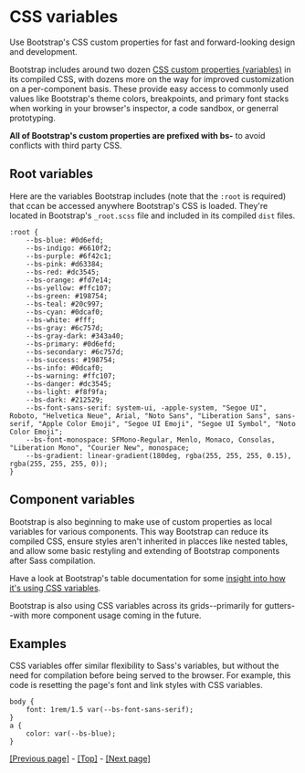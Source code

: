 # CSS variables

Use Bootstrap's CSS custom properties for fast and forward-looking design and development.

Bootstrap includes around two dozen [CSS custom properties (variables)](https://developer.mozilla.org/en-US/docs/Web/CSS/Using_CSS_custom_properties) in its compiled CSS, with dozens more on the way for improved customization on a per-component basis. These provide easy access to commonly used values like Bootstrap's theme colors, breakpoints, and primary font stacks when working in your browser's inspector, a code sandbox, or generral prototyping.

**All of Bootstrap's custom properties are prefixed with bs-** to avoid conflicts with third party CSS.

## Root variables

Here are the variables Bootstrap includes (note that the `:root` is required) that ccan be accessed anywhere Bootstrap's CSS is loaded. They're located in Bootstrap's `_root.scss` file and included in its compiled `dist` files.
```
:root {
    --bs-blue: #0d6efd;
    --bs-indigo: #6610f2;
    --bs-purple: #6f42c1;
    --bs-pink: #d63384;
    --bs-red: #dc3545;
    --bs-orange: #fd7e14;
    --bs-yellow: #ffc107;
    --bs-green: #198754;
    --bs-teal: #20c997;
    --bs-cyan: #0dcaf0;
    --bs-white: #fff;
    --bs-gray: #6c757d;
    --bs-gray-dark: #343a40;
    --bs-primary: #0d6efd;
    --bs-secondary: #6c757d;
    --bs-success: #198754;
    --bs-info: #0dcaf0;
    --bs-warning: #ffc107;
    --bs-danger: #dc3545;
    --bs-light: #f8f9fa;
    --bs-dark: #212529;
    --bs-font-sans-serif: system-ui, -apple-system, "Segoe UI", Roboto, "Helvetica Neue", Arial, "Noto Sans", "Liberation Sans", sans-serif, "Apple Color Emoji", "Segoe UI Emoji", "Segoe UI Symbol", "Noto Color Emoji";
    --bs-font-monospace: SFMono-Regular, Menlo, Monaco, Consolas, "Liberation Mono", "Courier New", monospace;
    --bs-gradient: linear-gradient(180deg, rgba(255, 255, 255, 0.15), rgba(255, 255, 255, 0));
}
```

## Component variables

Bootstrap is also beginning to make use of custom properties as local variables for various components. This way Bootstrap can reduce its compiled CSS, ensure styles aren't inherited in placces like nested tables, and allow some basic restyling and extending of Bootstrap components after Sass compilation.

Have a look at Bootstrap's table documentation for some [insight into how it's using CSS variables](). <!-- when you get the "Content" folder sorted, link to Content/Tables, header "How do the variants and accented tables work?" -->

Bootstrap is also using CSS variables across its grids--primarily for gutters--with more component usage coming in the future.

## Examples

CSS variables offer similar flexibility to Sass's variables, but without the need for compilation before being served to the browser. For example, this code is resetting the page's font and link styles with CSS variables.
```
body {
    font: 1rem/1.5 var(--bs-font-sans-serif);
}
a {
    color: var(--bs-blue);
}
```

[[Previous page]](https://github.com/AndrewSRea/My_Learning_Port/tree/main/Bootstrap/Customize/Components#components) - [[Top]](https://github.com/AndrewSRea/My_Learning_Port/tree/main/Bootstrap/Customize/CSS_Variables#css-variables) - [[Next page]]()
